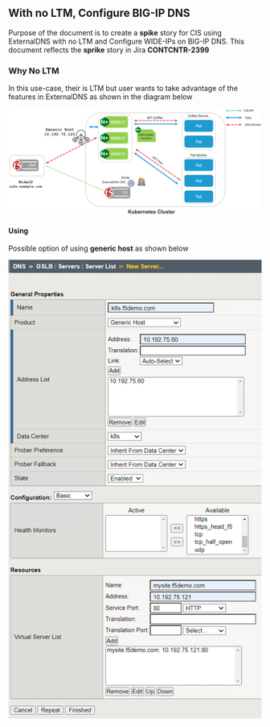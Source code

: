 ## With no LTM, Configure BIG-IP DNS

Purpose of the document is to create a **spike** story for CIS using ExternalDNS with no LTM and Configure WIDE-IPs on BIG-IP DNS. This document reflects the **sprike** story in Jira **CONTCNTR-2399**

### Why No LTM

In this use-case, their is LTM but user wants to take advantage of the features in ExternalDNS as shown in the diagram below

![architecture](https://github.com/mdditt2000/kubernetes-1-19/blob/master/cis%202.8/with-no-ltm/diagram/2022-03-14_15-53-14.png)

#### Using 

Possible option of using **generic host** as shown below

![architecture](https://github.com/mdditt2000/kubernetes-1-19/blob/master/cis%202.8/with-no-ltm/diagram/2022-03-14_16-55-42.png)



